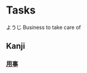 # Tasks
ようじ
Business to take care of

## Kanji
### [用](../Kanji/kanji-dict/用.md)[事](../Kanji/kanji-dict/事.md)